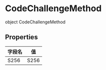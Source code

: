 # CodeChallengeMethod


object CodeChallengeMethod

## Properties

| 字段名 | 值 |
|---|---|
| S256 | S256 |
